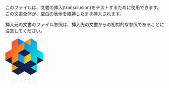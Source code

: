 このファイルは、文書の挿入(transclusion)をテストするために使用できます。この文書全体が、空白の表示を維持したまま挿入されます。

挿入元の文書のファイル参照は、挿入先の文書からの相対的な参照であることに注意してください。

![shared image](../shared/images/logo.png)
